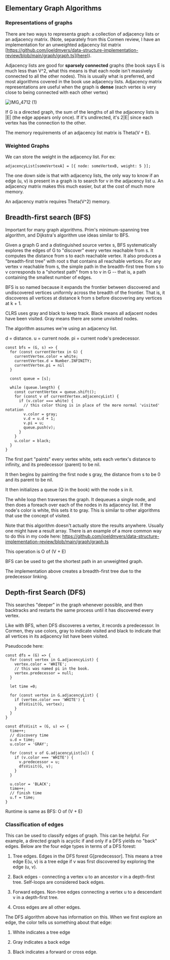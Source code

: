 ## Elementary Graph Algorithms

### Representations of graphs

There are two ways to representa graph: a collection of adjacency lists or an adjacency matrix. (Note, separately from this Cormen review, I have an implementation for an unweighted adjacency list matrix [https://github.com/joeldmyers/data-structure-implementation-review/blob/main/graph/graph.ts](here)).

Adjacency lists are good for **sparsely connected** graphs (the book says E is much less than V^2, what this means is that each node isn't massively connected to all the other nodes). This is usually what is preferred, and most algorithms covered in the book use adjacency lists. Adjacency matrix representations are useful when the graph is **dense** (each vertex is very close to being connected with each other vertex)

![IMG_4712 (1)](https://user-images.githubusercontent.com/4838984/207054877-153028a5-6dd8-4b7f-a679-10ce5ecf4897.jpg)

If G is a directed graph, the sum of the lengths of all the adjacency lists is |E| (the edge appears only once). If it's undirected, it's 2|E| since each vertex has the connection to the other.

The memory requirements of an adjacency list matrix is Theta(V + E).

### Weighted Graphs

We can store the weight in the adjacency list. For ex:

```
adjacencyList[someVertexA] = [{ node: someVertexB, weight: 5 }];
```

The one down side is that with adjacency lists, the only way to know if an edge (u, v) is present in a graph is to search for v in the adjacency list u. An adjacency matrix makes this much easier, but at the cost of much more memory.

An adjacency matrix requires Theta(V^2) memory.

## Breadth-first search (BFS)

Important for many graph algorithms. Prim's minimum-spanning tree algorithm, and Dijkstra's algorithm use ideas similar to BFS.

Given a graph G and a distinguished source vertex s, BFS systematically explores the edges of G to "discover" every vertex reachable from s. It computes the distance from s to each reachable vertex. It also produces a "breadth-first tree" with root s that contains all reachable vertices. For any vertex v reachable from s, the simple path in the breadth-first tree from s to v corresponds to a "shortest path" from s to v in G -- that is, a path containing the smallest number of edges.

BFS is so named because it expands the frontier between discovered and undiscovered vertices uniformly across the breadth of the frontier. That is, it discoveres all vertices at distance k from s before discovering any vertices at k + 1.

CLRS uses gray and black to keep track. Black means all adjacent nodes have been visited. Gray means there are some unvisited nodes.

The algorithm assumes we're using an adjacency list.

d = distance.
u = current node.
pi = current node's predecessor.

```
const bfs = (G, s) => {
  for (const currentVertex in G) {
    currentVertex.color = white;
    currentVertex.d = Number.INFINITY;
    currentVertex.pi = nil
  }

  const queue = [s];

  while (queue.length) {
    const currentVertex = queue.shift();
    for (const v of currentVertex.adjacencyList) {
      if (v.color === white) {
        // this color thing is in place of the more normal 'visited' notation
        v.color = gray;
        v.d = u.d + 1;
        v.pi = u;
        queue.push(v);
      }
    }
    u.color = black;
  }
}
```

The first part "paints" every vertex white, sets each vertex's distance to infinity, and its predecessor (parent) to be nil.

It then begins by painting the first node s gray, the distance from s to be 0 and its parent to be nil.

It then initializes a queue (Q in the book) with the node s in it.

The while loop then traverses the graph. It dequeues a single node, and then does a foreach over each of the nodes in its adjacency list. If the node's color is white, this sets it to gray. This is similar to other algorithms that use the concept of visited.

Note that this algorithm doesn't actually store the results anywhere. Usually one might have a result array. There is an example of a more common way to do this in my code here: https://github.com/joeldmyers/data-structure-implementation-review/blob/main/graph/graph.ts

This operation is O of (V + E)

BFS can be used to get the shortest path in an unweighted graph.

The implementation above creates a breadth-first tree due to the predecessor linking.

## Depth-first Search (DFS)

This searches "deeper" in the graph whenever possible, and then backtracks and restarts the same process until it has discovered every vertex.

Like with BFS, when DFS discoveres a vertex, it records a predecessor. In Cormen, they use colors, gray to indicate visited and black to indicate that all vertices in its adjacency list have been visited.

Pseudocode here:

```
const dfs = (G) => {
  for (const vertex in G.adjacencyList) {
    vertex.color = 'WHITE';
    // this was named pi in the book.
    vertex.predecessor = null;
  }

  let time =0;

  for (const vertex in G.adjacencyList) {
    if (vertex.color === 'WHITE') {
      dfsVisit(G, vertex);
    }
  }
}

const dfsVisit = (G, u) => {
  time++;
  // discovery time
  u.d = time;
  u.color = 'GRAY';

  for (const v of G.adjacencyList[u]) {
    if (v.color === 'WHITE') {
      v.predecessor = u;
      dfsVisit(G, v);
    }
  }

  u.color = 'BLACK';
  time++;
  // finish time
  u.f = time;
}
```

Runtime is same as BFS: O of (V + E)

### Classification of edges

This can be used to classify edges of graph. This can be helpful. For example, a directed graph is acyclic if and only if a DFS yields no "back" edges. Below are the four edge types in terms of a DFS forest:

1. Tree edges. Edges in the DFS forest G[predecessor]. This means a tree edge E(u, v) is a tree edge if v was first discovered by exploring the edge (u, v).

2. Back edges - connecting a vertex u to an ancestor v in a depth-first tree. Self-loops are considered back edges.

3. Forward edges. Non-tree edges connecting a vertex u to a descendant v in a depth-first tree.

4. Cross edges are all other edges.

The DFS algorithm above has information on this. When we first explore an edge, the color tells us something about that edge:

1. White indicates a tree edge

2. Gray indicates a back edge

3. Black indicates a forward or cross edge.
